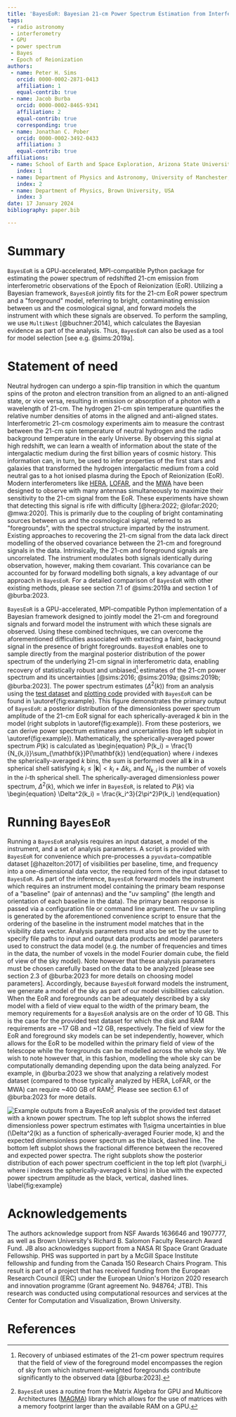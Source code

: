 ```yaml
---
title: 'BayesEoR: Bayesian 21-cm Power Spectrum Estimation from Interferometric Visibilities'
tags:
 - radio astronomy
 - interferometry
 - GPU
 - power spectrum
 - Bayes
 - Epoch of Reionization
authors:
 - name: Peter H. Sims
   orcid: 0000-0002-2871-0413
   affiliation: 1
   equal-contrib: true
 - name: Jacob Burba
   orcid: 0000-0002-8465-9341
   affiliation: 2
   equal-contrib: true
   corresponding: true
 - name: Jonathan C. Pober
   orcid: 0000-0002-3492-0433
   affiliation: 3
   equal-contrib: true
affiliations:
 - name: School of Earth and Space Exploration, Arizona State University, USA
   index: 1
 - name: Department of Physics and Astronomy, University of Manchester, UK
   index: 2
 - name: Department of Physics, Brown University, USA
   index: 3
date: 17 January 2024
bibliography: paper.bib

---
```


# Summary

`BayesEoR` is a GPU-accelerated, MPI-compatible Python package for estimating the power spectrum of redshifted 21-cm emission from interferometric observations of the Epoch of Reionization (EoR). Utilizing a Bayesian framework, `BayesEoR` jointly fits for the 21-cm EoR power spectrum and a "foreground" model, referring to bright, contaminating emission between us and the cosmological signal, and forward models the instrument with which these signals are observed.  To perform the sampling, we use `MultiNest` [@buchner:2014], which calculates the Bayesian evidence as part of the analysis.  Thus, `BayesEoR` can also be used as a tool for model selection [see e.g. @sims:2019a].

# Statement of need

Neutral hydrogen can undergo a spin-flip transition in which the quantum spins of the proton and electron transition from an aligned to an anti-aligned state, or vice versa, resulting in emission or absorption of a photon with a wavelength of 21-cm. The hydrogen 21-cm spin temperature quantifies the relative number densities of atoms in the aligned and anti-aligned states. Interferometric 21-cm cosmology experiments aim to measure the contrast between the 21-cm spin temperature of neutral hydrogen and the radio background temperature in the early Universe. By observing this signal at high redshift, we can learn a wealth of information about the state of the intergalactic medium during the first billion years of cosmic history.  This information can, in turn, be used to infer properties of the first stars and galaxies that transformed the hydrogen intergalactic medium from a cold neutral gas to a hot ionised plasma during the Epoch of Reionization (EoR). Modern interferometers like [HERA](http://reionization.org/), [LOFAR](https://www.mpifr-bonn.mpg.de/en/lofar), and the [MWA](http://www.mwatelescope.org/) have been designed to observe with many antennas simultaneously to maximize their sensitivity to the 21-cm signal from the EoR. These experiments have shown that detecting this signal is rife with difficulty [@hera:2022; @lofar:2020; @mwa:2020].  This is primarily due to the coupling of bright contaminating sources between us and the cosmological signal, referred to as "foregrounds", with the spectral structure imparted by the instrument. Existing approaches to recovering the 21-cm signal from the data lack direct modelling of the observed covariance between the 21-cm and foreground signals in the data.  Intrinsically, the 21-cm and foreground signals are uncorrelated.  The instrument modulates both signals identically during observation, however, making them covariant. This covariance can be accounted for by forward modelling both signals, a key advantage of our approach in `BayesEoR`.  For a detailed comparison of `BayesEoR` with other existing methods, please see section 7.1 of @sims:2019a and section 1 of @burba:2023.

`BayesEoR` is a GPU-accelerated, MPI-compatible Python implementation of a Bayesian framework designed to jointly model the 21-cm and foreground signals and forward model the instrument with which these signals are observed. Using these combined techniques, we can overcome the aforementioned difficulties associated with extracting a faint, background signal in the presence of bright foregrounds. `BayesEoR` enables one to sample directly from the marginal posterior distribution of the power spectrum of the underlying 21-cm signal in interferometric data, enabling recovery of statistically robust and unbiased[^1] estimates of the 21-cm power spectrum and its uncertainties [@sims:2016; @sims:2019a; @sims:2019b; @burba:2023].  The power spectrum estimates ($\Delta^2(k)$) from an analysis using the [test dataset](https://bayeseor.readthedocs.io/en/latest/usage.html#test-dataset) and [plotting code](https://bayeseor.readthedocs.io/en/latest/usage.html#analyzing-bayeseor-outputs) provided with `BayesEoR` can be found in \autoref{fig:example}.  This figure demonstrates the primary output of `BayesEoR`: a posterior distribution of the dimensionless power spectrum amplitude of the 21-cm EoR signal for each spherically-averaged $k$ bin in the model (right subplots in \autoref{fig:example}).  From these posteriors, we can derive power spectrum estimates and uncertainties (top left subplot in \autoref{fig:example}).  Mathematically, the spherically-averaged power spectrum $P(k)$ is calculated as
\begin{equation}
P(k_i) = \frac{1}{N_{k,i}}\sum_{\mathbf{k}}P(\mathbf{k})
\end{equation}
where $i$ indexes the spherically-averaged $k$ bins, the sum is performed over all $\mathbf{k}$ in a spherical shell satisfying $k_i \leq |\mathbf{k}| < k_i + \Delta k_i$, and $N_{k, i}$ is the number of voxels in the $i$-th spherical shell.  The spherically-averaged dimensionless power spectrum, $\Delta^2(k)$, which we infer in `BayesEoR`, is related to $P(k)$ via
\begin{equation}
\Delta^2(k_i) = \frac{k_i^3}{2\pi^2}P(k_i)
\end{equation}

# Running `BayesEoR`

Running a `BayesEoR` analysis requires an input dataset, a model of the instrument, and a set of analysis parameters.  A script is provided with `BayesEoR` for convenience which pre-processes a `pyuvdata`-compatible dataset [@hazelton:2017] of visibilities per baseline, time, and frequency into a one-dimensional data vector, the required form of the input dataset to `BayesEoR`.  As part of the inference, `BayesEoR` forward models the instrument which requires an instrument model containing the primary beam response of a "baseline" (pair of antennas) and the "uv sampling" (the length and orientation of each baseline in the data).  The primary beam response is passed via a configuration file or command line argument.  The uv sampling is generated by the aforementioned convenience script to ensure that the ordering of the baseline in the instrument model matches that in the visibility data vector.  Analysis parameters must also be set by the user to specify file paths to input and output data products and model parameters used to construct the data model (e.g. the number of frequencies and times in the data, the number of voxels in the model Fourier domain cube, the field of view of the sky model).  Note however that these analysis parameters must be chosen carefully based on the data to be analyzed [please see section 2.3 of @burba:2023 for more details on choosing model parameters].  Accordingly, because `BayesEoR` forward models the instrument, we generate a model of the sky as part of our model visibilities calculation.  When the EoR and foregrounds can be adequately described by a sky model with a field of view equal to the width of the primary beam, the memory requirements for a `BayesEoR` analysis are on the order of 10 GB.  This is the case for the provided test dataset for which the disk and RAM requirements are ~17 GB and ~12 GB, respectively.  The field of view for the EoR and foreground sky models can be set independently, however, which allows for the EoR to be modelled within the primary field of view of the telescope while the foregrounds can be modelled across the whole sky.  We wish to note however that, in this fashion, modelling the whole sky can be computationally demanding depending upon the data being analyzed.  For example, in @burba:2023 we show that analyzing a relatively modest dataset (compared to those typically analyzed by HERA, LoFAR, or the MWA) can require ~400 GB of RAM[^2]. Please see section 6.1 of @burba:2023 for more details.

[^1]: Recovery of unbiased estimates of the 21-cm power spectrum requires that the field of view of the foreground model encompasses the region of sky from which instrument-weighted foregrounds contribute significantly to the observed data [@burba:2023].
[^2]: `BayesEoR` uses a routine from the Matrix Algebra for GPU and Multicore Architectures ([MAGMA](https://icl.utk.edu/magma/)) library which allows for the use of matrices with a memory footprint larger than the available RAM on a GPU.

![Example outputs from a `BayesEoR` analysis of the provided test dataset with a known power spectrum. The top left subplot shows the inferred dimensionless power spectrum estimates with $1\sigma$ uncertainties in blue ($\Delta^2(k)$ as a function of spherically-averaged Fourier mode, $k$) and the expected dimensionless power spectrum as the black, dashed line.  The bottom left subplot shows the fractional difference between the recovered and expected power spectra. The right subplots show the posterior distribution of each power spectrum coefficient in the top left plot ($\varphi_i$ where $i$ indexes the spherically-averaged $k$ bins) in blue with the expected power spectrum amplitude as the black, vertical, dashed lines. \label{fig:example}](../test_data/test_data_results.png)

# Acknowledgements

The authors acknowledge support from NSF Awards 1636646 and 1907777, as well as Brown University's Richard B. Salomon Faculty Research Award Fund. JB also acknowledges support from a NASA RI Space Grant Graduate Fellowship. PHS was supported in part by a McGill Space Institute fellowship and funding from the Canada 150 Research Chairs Program. This result is part of a project that has received funding from the European Research Council (ERC) under the European Union's Horizon 2020 research and innovation programme (Grant agreement No. 948764; JTB). This research was conducted using computational resources and services at the Center for Computation and Visualization, Brown University.

# References
